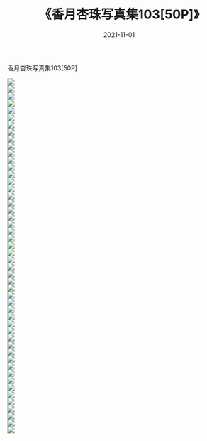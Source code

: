 ﻿---
layout: post
title:  《香月杏珠写真集103[50P]》
date:   2021-11-01
img: http://pic.660000.xyz/1:/性感/2021/香月杏珠写真集103[50P]/000.jpg
categories: [美女, 清纯, 唯美]
---

香月杏珠写真集103[50P]

  ![](http://pic.660000.xyz/1:/性感/2021/香月杏珠写真集103[50P]/001.jpg) <br> ![](http://pic.660000.xyz/1:/性感/2021/香月杏珠写真集103[50P]/002.jpg) <br> ![](http://pic.660000.xyz/1:/性感/2021/香月杏珠写真集103[50P]/003.jpg) <br> ![](http://pic.660000.xyz/1:/性感/2021/香月杏珠写真集103[50P]/004.jpg) <br> ![](http://pic.660000.xyz/1:/性感/2021/香月杏珠写真集103[50P]/005.jpg) <br> ![](http://pic.660000.xyz/1:/性感/2021/香月杏珠写真集103[50P]/006.jpg) <br> ![](http://pic.660000.xyz/1:/性感/2021/香月杏珠写真集103[50P]/007.jpg) <br> ![](http://pic.660000.xyz/1:/性感/2021/香月杏珠写真集103[50P]/008.jpg) <br> ![](http://pic.660000.xyz/1:/性感/2021/香月杏珠写真集103[50P]/009.jpg) <br> ![](http://pic.660000.xyz/1:/性感/2021/香月杏珠写真集103[50P]/010.jpg) <br> ![](http://pic.660000.xyz/1:/性感/2021/香月杏珠写真集103[50P]/011.jpg) <br> ![](http://pic.660000.xyz/1:/性感/2021/香月杏珠写真集103[50P]/012.jpg) <br> ![](http://pic.660000.xyz/1:/性感/2021/香月杏珠写真集103[50P]/013.jpg) <br> ![](http://pic.660000.xyz/1:/性感/2021/香月杏珠写真集103[50P]/014.jpg) <br> ![](http://pic.660000.xyz/1:/性感/2021/香月杏珠写真集103[50P]/015.jpg) <br> ![](http://pic.660000.xyz/1:/性感/2021/香月杏珠写真集103[50P]/016.jpg) <br> ![](http://pic.660000.xyz/1:/性感/2021/香月杏珠写真集103[50P]/017.jpg) <br> ![](http://pic.660000.xyz/1:/性感/2021/香月杏珠写真集103[50P]/018.jpg) <br> ![](http://pic.660000.xyz/1:/性感/2021/香月杏珠写真集103[50P]/019.jpg) <br> ![](http://pic.660000.xyz/1:/性感/2021/香月杏珠写真集103[50P]/020.jpg) <br> ![](http://pic.660000.xyz/1:/性感/2021/香月杏珠写真集103[50P]/021.jpg) <br> ![](http://pic.660000.xyz/1:/性感/2021/香月杏珠写真集103[50P]/022.jpg) <br> ![](http://pic.660000.xyz/1:/性感/2021/香月杏珠写真集103[50P]/023.jpg) <br> ![](http://pic.660000.xyz/1:/性感/2021/香月杏珠写真集103[50P]/024.jpg) <br> ![](http://pic.660000.xyz/1:/性感/2021/香月杏珠写真集103[50P]/025.jpg) <br> ![](http://pic.660000.xyz/1:/性感/2021/香月杏珠写真集103[50P]/026.jpg) <br> ![](http://pic.660000.xyz/1:/性感/2021/香月杏珠写真集103[50P]/027.jpg) <br> ![](http://pic.660000.xyz/1:/性感/2021/香月杏珠写真集103[50P]/028.jpg) <br> ![](http://pic.660000.xyz/1:/性感/2021/香月杏珠写真集103[50P]/029.jpg) <br> ![](http://pic.660000.xyz/1:/性感/2021/香月杏珠写真集103[50P]/030.jpg) <br> ![](http://pic.660000.xyz/1:/性感/2021/香月杏珠写真集103[50P]/031.jpg) <br> ![](http://pic.660000.xyz/1:/性感/2021/香月杏珠写真集103[50P]/032.jpg) <br> ![](http://pic.660000.xyz/1:/性感/2021/香月杏珠写真集103[50P]/033.jpg) <br> ![](http://pic.660000.xyz/1:/性感/2021/香月杏珠写真集103[50P]/034.jpg) <br> ![](http://pic.660000.xyz/1:/性感/2021/香月杏珠写真集103[50P]/035.jpg) <br> ![](http://pic.660000.xyz/1:/性感/2021/香月杏珠写真集103[50P]/036.jpg) <br> ![](http://pic.660000.xyz/1:/性感/2021/香月杏珠写真集103[50P]/037.jpg) <br> ![](http://pic.660000.xyz/1:/性感/2021/香月杏珠写真集103[50P]/038.jpg) <br> ![](http://pic.660000.xyz/1:/性感/2021/香月杏珠写真集103[50P]/039.jpg) <br> ![](http://pic.660000.xyz/1:/性感/2021/香月杏珠写真集103[50P]/040.jpg) <br> ![](http://pic.660000.xyz/1:/性感/2021/香月杏珠写真集103[50P]/041.jpg) <br> ![](http://pic.660000.xyz/1:/性感/2021/香月杏珠写真集103[50P]/042.jpg) <br> ![](http://pic.660000.xyz/1:/性感/2021/香月杏珠写真集103[50P]/043.jpg) <br> ![](http://pic.660000.xyz/1:/性感/2021/香月杏珠写真集103[50P]/044.jpg) <br> ![](http://pic.660000.xyz/1:/性感/2021/香月杏珠写真集103[50P]/045.jpg) <br> ![](http://pic.660000.xyz/1:/性感/2021/香月杏珠写真集103[50P]/046.jpg) <br> ![](http://pic.660000.xyz/1:/性感/2021/香月杏珠写真集103[50P]/047.jpg) <br> ![](http://pic.660000.xyz/1:/性感/2021/香月杏珠写真集103[50P]/048.jpg) <br> ![](http://pic.660000.xyz/1:/性感/2021/香月杏珠写真集103[50P]/049.jpg) <br> ![](http://pic.660000.xyz/1:/性感/2021/香月杏珠写真集103[50P]/050.jpg) <br>